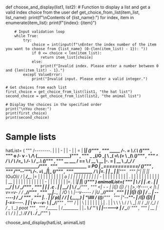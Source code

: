 def choose_and_display(list1, list2):
    # Function to display a list and get a valid index choice from the user
    def get_choice_from_list(item_list, list_name):
        print(f"\nContents of {list_name}:")
        for index, item in enumerate(item_list):
            print(f"{index}: {item}")
        
        # Input validation loop
        while True:
            try:
                choice = int(input(f"\nEnter the index number of the item you want to choose from {list_name} (0-{len(item_list) - 1}): "))
                if 0 <= choice < len(item_list):
                    return item_list[choice]
                else:
                    print(f"Invalid index. Please enter a number between 0 and {len(item_list) - 1}.")
            except ValueError:
                print("Invalid input. Please enter a valid integer.")

    # Get choices from each list
    first_choice = get_choice_from_list(list1, "the hat list")
    second_choice = get_choice_from_list(list2, "the animal list")

    # Display the choices in the specified order
    print("\nYou chose:")
    print(first_choice)
    print(second_choice)


# Sample lists
hatList= (
"""
      /--------.
     |         |
     |      -  |
     | -       |
     |  =      |
   __|_________|__
  (_______________)"""
,
"""
         _____
       _/-. = \ 
     _/______._\ 
    (___________)"""
,
"""
      ______o__
     /- v -    \ 
 ___/___________\ 
(________________)"""
,
"""
               _
             _(/O
           _( \ 
         _(  =\ 
       _(=_   \ 
     _(________\ 
    (___________)"""
,
"""
          ^
         / \ 
        /   \ 
       /=_   \ 
      /-      \ 
     /       _.\ 
    (___________)"""
,
"""
       __  ___
      /  ==   \ 
     /      __ \ 
__  |-.  =      |  __
\ \_/___________\_/ /
 \_________________/"""
,
"""
    ______________
   \=_  PO        |
   _\============/
  (______________)"""
,
"""
      /""--'""\ 
     /-.      =\ 
   _|___________|_
  (_______________)"""
,
"""
      _________
     /         \ 
    |=.         |
    |         _ |
    |___________|"""
,
"""
         |"|
         |_|
        _|_|_
        (OuO)/
        / |
     ____/_\_____
    |=          | 
    |           |
    |           |
    |           |
    |           |
    |      _o   |
    |           |
    |           |
    |           |
    |           |
    |           |
    | -_        |
    |           |
    |           |
    |           |
    |           |
    |         . |
    |           |
    |           |
    |           |
    |           |
    |           |
    | __        |
    |           |
    |           |
    |           |
    |           |
    |           |
    |         - |
    |           |
    |           |
    |           |
    |=.         |
    |___________|
  __|___________|__
 (_________________)"""
)
animalList=(
"""    |  \  /     |
    |  .c .     |
    |  \__/     |
    \           /
     \_________/"""
,
"""    |           |
    |  .c .     |
    |  \__/     |
    \           /
     \_________/"""
,
"""   <|  -    -   |
    |\(|)  (|) / \ 
   [>,-Y----,<  |_\ 
   |  v==v-  /  /
    \________/_/"""
,
"""  __|_.____._   |
 /O          \   \ 
|--v-----    /  |U
 \__________/___/"""
,
"""    |           |
   _|(|)   (|)  |
  /  ..         |
  \--___----)   /
   \___________/
    """
,
"""    |.   .      |
    |/        p)|
    /         / |
   (,,,,,,)     |
    "\IIII     /
     (_(_)____/"""
,
"""    |"-__-""-   |
   /(|)   (|)|  |
  |-==----.   | |
  \ v---v- \   \|
   \_______/___/"""
,
"""  / |           | \ 
 |  | |         |  |
 |  |.|       . |  |
  \ \ \      \ /  /
   \ \_|     //  /
    \_//   _/\__/
      /  _/
      \_ \ 
        \_) *poot* """
,
"""    /______     | 
   /________    |
    |.___.       \ 
    / ''   \      |
    |-----> |    /
     \_____/____/ """
,
"""    |_     __   |
   (  \   /  )  |
    \__\ /__/  /
     \ .     /
      \____/"""
)

choose_and_display(hatList, animalList)
